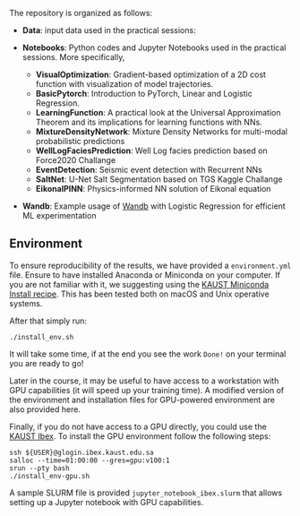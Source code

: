 The repository is organized as follows:

- **Data**: input data used in the practical sessions:

- **Notebooks**: Python codes and Jupyter Notebooks used in the practical sessions. More specifically,

   - **VisualOptimization**: Gradient-based optimization of a 2D cost function with visualization of model trajectories.
   - **BasicPytorch**: Introduction to PyTorch, Linear and Logistic Regression.
   - **LearningFunction**: A practical look at the Universal Approximation Theorem and its implications for learning functions with NNs.
   - **MixtureDensityNetwork**: Mixture Density Networks for multi-modal probabilistic predictions
   - **WellLogFaciesPrediction**: Well Log facies prediction based on Force2020 Challange
   - **EventDetection**: Seismic event detection with Recurrent NNs
   - **SaltNet**: U-Net Salt Segmentation based on TGS Kaggle Challange
   - **EikonalPINN**: Physics-informed NN solution of Eikonal equation

- **Wandb**: Example usage of [Wandb](https://wandb.ai/site) with Logistic Regression for efficient ML experimentation

## Environment

To ensure reproducibility of the results, we have provided a `environment.yml` file. Ensure to have installed Anaconda or Miniconda on your computer. If you are not familiar with it, we suggesting using the [KAUST Miniconda Install recipe](https://github.com/kaust-rccl/ibex-miniconda-install). This has been tested both on macOS and Unix operative systems.

After that simply run:
```
./install_env.sh
```
It will take some time, if at the end you see the work `Done!` on your terminal you are ready to go!

Later in the course, it may be useful to have access to a workstation with GPU capabilities (it will speed up your training time).
A modified version of the environment and installation files for GPU-powered environment are also provided here.

Finally, if you do not have access to a GPU directly, you could use the [KAUST Ibex](https://www.hpc.kaust.edu.sa/ibex). To install the GPU environment follow the following steps:
```
ssh ${USER}@glogin.ibex.kaust.edu.sa
salloc --time=01:00:00 --gres=gpu:v100:1 
srun --pty bash
./install_env-gpu.sh
```

A sample SLURM file is provided
`jupyter_notebook_ibex.slurm` that allows setting up a Jupyter notebook with GPU capabilities.
